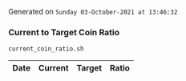 Generated on `Sunday 03-October-2021 at 13:46:32`

### Current to Target Coin Ratio
`current_coin_ratio.sh`

Date|Current|Target|Ratio
---|---|---|---
